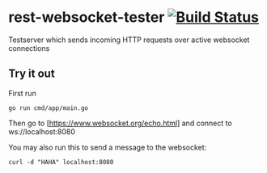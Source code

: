 # rest-websocket-tester [![Build Status](https://api.travis-ci.com/b00lduck/rest-websocket-tester.svg)](https://travis-ci.com/github/b00lduck/rest-websocket-tester)

Testserver which sends incoming HTTP requests over active websocket connections

## Try it out

First run
```
go run cmd/app/main.go
```

Then go to [https://www.websocket.org/echo.html] and connect to ws://localhost:8080


You may also run this to send a message to the websocket:
```
curl -d "HAHA" localhost:8080
```